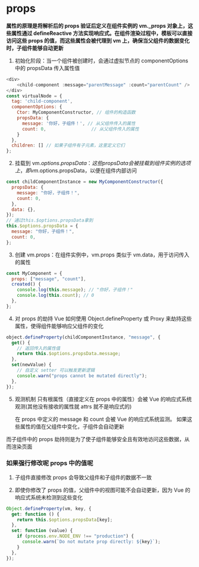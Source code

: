 # props

**属性的原理是将解析后的 props 验证后定义在组件实例的 vm.\_props 对象上，这些属性通过 defineReactive 方法实现响应式。在组件渲染过程中，模板可以直接访问这些 props 的值，而这些属性会被代理到 vm 上，确保当父组件的数据变化时，子组件能够自动更新**

1. 初始化阶段：当一个组件被创建时，会通过虚拟节点的 componentOptions 中的 propsData 传入属性值

```js
<div>
    <child-component :message="parentMessage" :count="parentCount" />
</div>
const virtualNode = {
  tag: 'child-component',
  componentOptions: {
    Ctor: MyComponentConstructor, // 组件的构造函数
    propsData: {
      message: '你好，子组件！', // 从父组件传入的属性
      count: 0,                 // 从父组件传入的属性
    }
  },
  children: [] // 如果子组件有子元素，这里定义它们
};
```

2. 挂载到 vm.$options.propsData：这些 propsData 会被挂载到组件实例的选项上，即 vm.$options.propsData，以便在组件内部访问

```js
const childComponentInstance = new MyComponentConstructor({
  propsData: {
    message: "你好，子组件！",
    count: 0,
  },
  data: {},
});
// 通过this.$options.propsData拿到
this.$options.propsData = {
  message: "你好，子组件！",
  count: 0,
};
```

3. 创建 vm.props：在组件实例中，vm.props 类似于 vm.data，用于访问传入的属性

```js
const MyComponent = {
  props: ["message", "count"],
  created() {
    console.log(this.message); // "你好，子组件！"
    console.log(this.count); // 0
  },
};
```

4. 对 props 的劫持
   Vue 如何使用 Object.defineProperty 或 Proxy 来劫持这些属性，使得组件能够响应父组件的变化

```js
object.defineProperty(childComponentInstance, "message", {
  get() {
    // 返回传入的属性值
    return this.$options.propsData.message;
  },
  set(newValue) {
    // 自定义 setter 可以触发更新逻辑
    console.warn("props cannot be mutated directly");
  },
});
```

5. 观测机制
   只有根属性（直接定义在 props 中的属性）会被 Vue 的响应式系统观测(其他没有接收的属性就 attrs 就不是响应式的)

   在 props 中定义的 message 和 count 会被 Vue 的响应式系统监测。
   如果这些属性的值在父组件中变化，子组件会自动更新

而子组件中的 props 劫持则是为了使子组件能够安全且有效地访问这些数据，从而渲染页面

### 如果强行修改呢 props 中的值呢

1. 子组件直接修改 props 会导致父组件和子组件的数据不一致

2. 即使你修改了 props 的值，父组件中的视图可能不会自动更新，因为 Vue 的响应式系统未检测到这些变化

```js
Object.defineProperty(vm, key, {
  get: function () {
    return this.$options.propsData[key];
  },
  set: function (value) {
    if (process.env.NODE_ENV !== "production") {
      console.warn(`Do not mutate prop directly: ${key}`);
    }
  },
});
```
